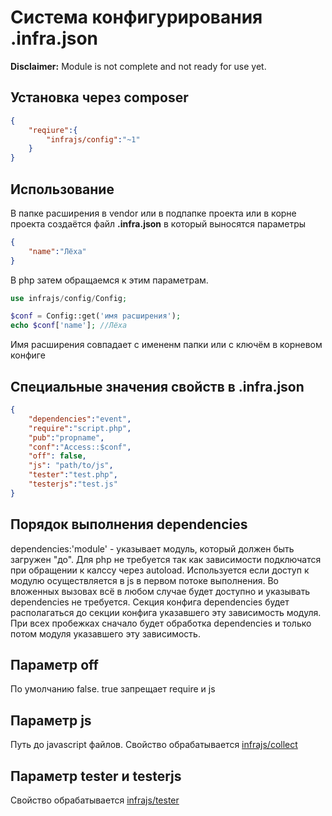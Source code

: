 # Система конфигурирования .infra.json
**Disclaimer:** Module is not complete and not ready for use yet.

## Установка через composer

```json
{
	"reqiure":{
		"infrajs/config":"~1"
	}
}
```

## Использование
В папке расширения в vendor или в подпапке проекта или в корне проекта создаётся файл **.infra.json** в который выносятся параметры
```json
{
	"name":"Лёха"
}
```
В php затем обращаемся к этим параметрам.
```php
use infrajs/config/Config;

$conf = Config::get('имя расширения');
echo $conf['name']; //Лёха
```
Имя расширения совпадает с имененм папки или с ключём в корневом конфиге


## Специальные значения свойств в .infra.json
```json
{
	"dependencies":"event",
	"require":"script.php",
	"pub":"propname",
	"conf":"Access::$conf",
	"off": false, 		
	"js": "path/to/js",  	
	"tester":"test.php", 	
	"testerjs":"test.js" 	
}
```
## Порядок выполнения dependencies
dependencies:'module' - указывает модуль, который должен быть загружен "до". Для php не требуется так как зависимости подключатся при обращении к калссу через autoload. Используется если доступ к модулю осуществляется в js в первом потоке выполнения. Во вложенных вызовах всё в любом случае будет доступно и указывать dependencies не требуется. Секция конфига dependencies будет располагаться до секции конфига указавшего эту зависимость модуля. При всех пробежках сначало будет обработка dependencies и только потом модуля указавшего эту зависимость.

## Параметр off
По умолчанию false. true запрещает require и js
## Параметр js
Путь до javascript файлов. Свойство обрабатывается [infrajs/collect](https://github.com/infrajs/collect)
## Параметр tester и testerjs
Свойство обрабатывается [infrajs/tester](https://github.com/infrajs/tester)

